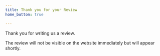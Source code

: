 ```yaml
---
title: Thank you for your Review
home_button: true

---
```

Thank you for writing us a review. 

The review will not be visible on the website immediately but will appear
shortly.